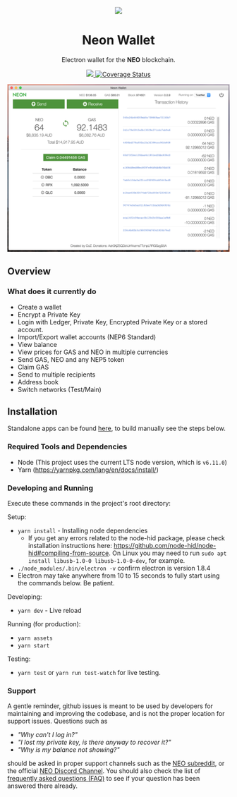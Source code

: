 <p align="center">
  <img
    src="http://res.cloudinary.com/vidsy/image/upload/v1503160820/CoZ_Icon_DARKBLUE_200x178px_oq0gxm.png"
    width="125px;">
</p>

<h1 align="center">Neon Wallet</h1>

<p align="center">
  Electron wallet for the <b>NEO</b> blockchain.
</p>

<p align="center">
  <a href="https://circleci.com/gh/CityOfZion/neon-wallet">
    <img src="https://circleci.com/gh/CityOfZion/neon-wallet.svg?style=svg">
  </a>
  <a href='https://coveralls.io/github/CityOfZion/neon-wallet?branch=dev'>
    <img src='https://coveralls.io/repos/github/CityOfZion/neon-wallet/badge.svg?branch=dev' alt='Coverage Status' />
  </a>
</p>

<p align="center">
  <img src="/wallet.png">
</p>

## Overview

### What does it currently do

* Create a wallet
* Encrypt a Private Key
* Login with Ledger, Private Key, Encrypted Private Key or a stored account.
* Import/Export wallet accounts (NEP6 Standard)
* View balance
* View prices for GAS and NEO in multiple currencies
* Send GAS, NEO and any NEP5 token
* Claim GAS
* Send to multiple recipients
* Address book
* Switch networks (Test/Main)

## Installation

Standalone apps can be found [here](https://neonwallet.com/), to build manually see the steps below.

### Required Tools and Dependencies

* Node (This project uses the current LTS node version, which is `v6.11.0`)
* Yarn (https://yarnpkg.com/lang/en/docs/install/)

### Developing and Running

Execute these commands in the project's root directory:

Setup:

* `yarn install` - Installing node dependencies
  * If you get any errors related to the node-hid package, please check installation instructions here: https://github.com/node-hid/node-hid#compiling-from-source. On Linux you may need to run `sudo apt install libusb-1.0-0 libusb-1.0-0-dev`, for example.
* `./node_modules/.bin/electron -v` confirm electron is version 1.8.4
* Electron may take anywhere from 10 to 15 seconds to fully start using the commands below. Be patient.

Developing:

* `yarn dev` - Live reload

Running (for production):

* `yarn assets`
* `yarn start`

Testing:

* `yarn test` or `yarn run test-watch` for live testing.

### Support

A gentle reminder, github issues is meant to be used by developers for maintaining and improving the codebase, and is not the proper location for support issues. Questions such as

* _"Why can't I log in?"_
* _"I lost my private key, is there anyway to recover it?"_
* _"Why is my balance not showing?"_

should be asked in proper support channels such as the [NEO subreddit](https://www.reddit.com/r/NEO/), or the official [NEO Discord Channel](https://discord.gg/R8v48YA). You should also check the list of [frequently asked questions (FAQ)](https://github.com/CityOfZion/awesome-NEO/blob/master/resources/faq.md) to see if your question has been answered there already.
